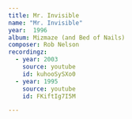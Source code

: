 ```yaml
---
title: Mr. Invisible
name: "Mr. Invisible"
year:  1996
album: Mizmaze (and Bed of Nails)
composer: Rob Nelson
recordingz:
  - year: 2003
    source: youtube
    id: kuhooSySXo0
  - year: 1995
    source: youtube
    id: FKiftIg7I5M

---
```



